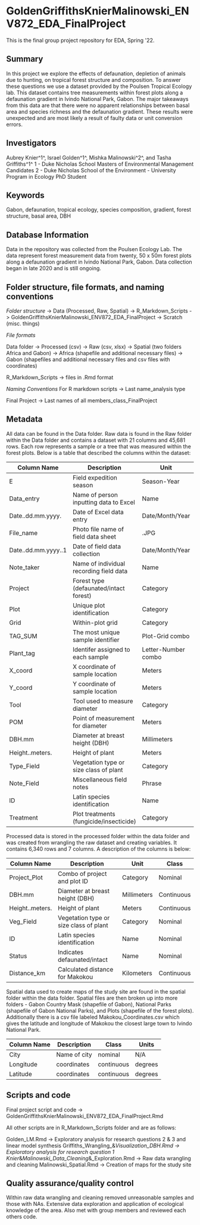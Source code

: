 # GoldenGriffithsKnierMalinowski_ENV872_EDA_FinalProject
This is the final group project repository for EDA, Spring '22. 

## Summary 

In this project we explore the effects of defaunation, depletion of animals due to hunting, on tropical forest structure and composition. To answer these questions we use a dataset provided by the Poulsen Tropical Ecology lab. This dataset contains tree measurements within forest plots along a defaunation gradient in Ivindo National Park, Gabon. The major takeaways from this data are that there were no apparent relationships between basal area and species richness and the defaunation gradient. These results were unexpected and are most likely a result of faulty data or unit conversion errors. 

## Investigators

Aubrey Knier^1^, Israel Golden^1^, Mishka Malinowski^2^, and Tasha Griffiths^1^
1 - Duke Nicholas School Masters of Environmental Management Candidates
2 - Duke Nicholas School of the Environment - University Program in Ecology PhD Student

## Keywords

Gabon, defaunation, tropical ecology, species composition, gradient, forest structure, basal area, DBH

## Database Information

Data in the repository was collected from the Poulsen Ecology Lab. The data represent forest measurement data from twenty, 50 x 50m forest plots along a defaunation gradient in Ivindo National Park, Gabon. Data collection began in late 2020 and is still ongoing.    


## Folder structure, file formats, and naming conventions 

*Folder structure* -> Data (Processed, Raw, Spatial)
                   -> R_Markdown_Scripts
                   -> GoldenGriffithsKnierMalinowski_ENV872_EDA_FinalProject
                   -> Scratch (misc. things)

*File formats* 

Data folder -> Processed (csv)
            -> Raw (csv, xlsx)
            -> Spatial (two folders Africa and Gabon)
                -> Africa (shapefile and additional necessary files)
                -> Gabon (shapefiles and additional necessary files and csv files with coordinates)

R_Markdown_Scripts -> files in .Rmd format

*Naming Conventions* 
For R markdown scripts -> Last name_analysis type

Final Project -> Last names of all members_class_FinalProject


## Metadata

All data can be found in the Data folder. Raw data is found in the Raw folder within the Data folder and contains a dataset with 21 columns and 45,681 rows. Each row represents a sample or a tree that was measured within the forest plots. Below is a table that described the columns within the dataset:


Column Name         | Description                             | Unit                | Class
--------------------|-----------------------------------------|---------------------|--------------
E                   | Field expedition season                 | Season-Year         | Nominal
Data_entry          | Name of person inputting data to Excel  | Name                | Nominal
Date..dd.mm.yyyy.   | Date of Excel data entry                | Date/Month/Year     | Date
File_name           | Photo file name of field data sheet     | .JPG                | Nominal
Date..dd.mm.yyyy..1 | Date of field data collection           | Date/Month/Year     | Date
Note_taker          | Name of individual recording field data | Name                | Nominal
Project             | Forest type (defaunated/intact forest)  | Category            | Nominal
Plot                | Unique plot identification              | Category            | Nominal
Grid                | Within-plot grid                        | Category            | Nominal
TAG_SUM             | The most unique sample identifier       | Plot-Grid combo     | Nominal
Plant_tag           | Identifer assigned to each sample       | Letter-Number combo | Nominal
X_coord             | X coordinate of sample location         | Meters              | Continuous
Y_coord             | Y coordinate of sample location         | Meters              | Continuous
Tool                | Tool used to measure diameter           | Category            | Nominal
POM                 | Point of measurement for diameter       | Meters              | Continuous
DBH.mm              | Diameter at breast height (DBH)         | Millimeters         | Continuous
Height..meters.     | Height of plant                         | Meters              | Continuous
Type_Field          | Vegetation type or size class of plant  | Category            | Nominal
Note_Field          | Miscellaneous field notes               | Phrase              | Nominal
ID                  | Latin species identification            | Name                | Nominal
Treatment           | Plot treatments (fungicide/insecticide) | Category            | Nominal


Processed data is stored in the processed folder within the data folder and was created from wrangling the raw dataset and creating variables. It contains 6,340 rows and 7 columns. A description of the columns is below: 

Column Name         | Description                             | Unit                | Class
--------------------|-----------------------------------------|---------------------|--------------
Project_Plot        | Combo of project and plot ID            | Category            | Nominal
DBH.mm              | Diameter at breast height (DBH)         | Millimeters         | Continuous
Height..meters.     | Height of plant                         | Meters              | Continuous
Veg_Field           | Vegetation type or size class of plant  | Category            | Nominal
ID                  | Latin species identification            | Name                | Nominal
Status              | Indicates defaunated/intact             | Name                | Nominal
Distance_km         | Calculated distance for Makokou         | Kilometers          | Continuous

Spatial data used to create maps of the study site are found in the spatial folder within the data folder. Spatial files are then broken up into more folders - Gabon Country Mask (shapefile of Gabon), National Parks (shapefile of Gabon National Parks), and Plots (shapefile of the forest plots). Additionally there is a csv file labeled Makokou_Coordinates.csv which gives the latitude and longitude of Makokou the closest large town to Ivindo National Park. 

Column Name | Description | Class         | Units
------------|-------------|---------------|-------
City        | Name of city| nominal       | N/A
Longitude   | coordinates | continuous    | degrees
Latitude    | coordinates | continuous    | degrees

## Scripts and code

Final project script and code -> GoldenGriffithsKnierMalinowski_ENV872_EDA_FinalProject.Rmd

All other scripts are in R_Markdown_Scripts folder and are as follows:

Golden_LM.Rmd -> Exploratory analysis for research questions 2 & 3 and linear model synthesis
Griffiths_Wrangling_&_Visualization_DBH.Rmd -> Exploratory analysis for research question 1 
Knier_&_Malinowski_Data_Cleaning_&_Exploration.Rmd -> Raw data wrangling and cleaning
Malinowski_Spatial.Rmd -> Creation of maps for the study site 

## Quality assurance/quality control

Within raw data wrangling and cleaning removed unreasonable samples and those with NAs. Extensive data exploration and application of ecological knowledge of the area. Also met with group members and reviewed each others code. 